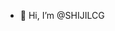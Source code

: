 - 👋 Hi, I’m @SHIJILCG

<!---
SHIJILCG/SHIJILCG is a ✨ special ✨ repository because its `README.md` (this file) appears on your GitHub profile.
You can click the Preview link to take a look at your changes.
--->
